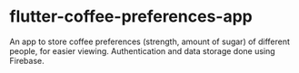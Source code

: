 # flutter-coffee-preferences-app
An app to store coffee preferences (strength, amount of sugar) of different people, for easier viewing. Authentication and data storage done using Firebase.
